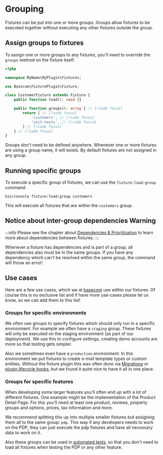 # Grouping
Fixtures can be put into one or more groups. Groups allow fixtures to be executed together without executing any other fixtures outside the group.

## Assign groups to fixtures
To assign one or more groups to any fixtures, you'll need to override the `groups` method on the fixture itself:

```php
<?php

namespace MyName\MyPlugin\Fixtures;

use Basecom\FixturePlugin\Fixture;

class CustomerFixture extends Fixture {
    public function load(): void {}

    public function groups(): array { // [!code focus]
        return [ // [!code focus]
            'customers', // [!code focus]
            'unit-tests', // [!code focus]
        ] // [!code focus]
    } // [!code focus]
}
```

Groups don't need to be defined anywhere. Whenever one or more fixtures are using a group name, it will exists. By default fixtures are not assigned in any group.

## Running specific groups
To execute a specific group of fixtures, we can use the `fixture:load:group` command:

```shell:no-line-numbers
bin/console fixture:load:group customers
```

This will execute all fixtures that are within the `customers` group. 

## Notice about inter-group dependencies <Badge type="warning">Warning</Badge> 
:::info
Please see the chapter about [Dependencies & Prioritization](#todo) to learn more about dependencies between fixtures.
:::

Whenever a fixture has dependencies and is part of a group, all dependencies also must be in the same groups. If you have any dependency which can't be resolved within the same group, the command will throw an error!


## Use cases
Here are a few use cases, which we at [basecom](https://basecom.de) use within our fixtures. Of course this is no exclusive list and if have more use-cases please let us know, so we can add them to this list!

### Groups for specific environments
We often use groups to specify fixtures which should only run in a specific environment. For example we often have a `staging` group. These fixtures will only be executed on the staging environment (as part of our deployment). We use this to configure settings, creating demo accounts are more so that testing gets simpler.

Also we sometimes even have a `production` environment. In this environment we put fixtures to create e-mail template types or custom entities. Without the fixture plugin this was often done via [Migrations](#todo) or [plugin lifecycle hooks](#todo), but we found it quite nice to have it all in one place.

### Groups for specific features
When developing some larger features you'll often end up with a lot of different fixtures. One example might be the implementation of the Product Detail Page. For this you'll need at least one product, reviews, property groups and options, prices, tax information and more.

We recommend splitting this up into multiple smaller fixtures but assigning them all to the same group: `pdp`. This way if any developers needs to work on the PDP, they can just execute the pdp fixtures and have all necessary data to work on it.

Also these groups can be used in [automated tests](#todo), so that you don't need to load all fixtures when testing the PDP or any other feature.
